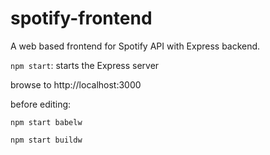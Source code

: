 # spotify-frontend
A web based frontend for Spotify API with Express backend.

`npm start`: starts the Express server

browse to http://localhost:3000

before editing:

`npm start babelw`

`npm start buildw`



